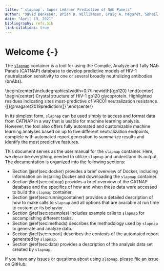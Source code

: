 ```yaml
---
title: "`slapnap`: Super LeArner Prediction of NAb Panels"
author: "David Benkeser, Brian D. Williamson, Craig A. Magaret, Sohail Nizam, Peter B. Gilbert"
date: "April 13, 2021"
bibliography: refs.bib
link-citations: true
---
```




# Welcome {-}

The [`slapnap`](https://hub.docker.com/r/slapnap/slapnap) container is a tool for using the Compile, Analyze and Tally NAb Panels (CATNAP) database to develop predictive models of HIV-1 neutralization sensitivity to one or several broadly neutralizing antibodies (bnAbs).


\begin{center}\includegraphics[width=0.7\linewidth]{gp120} \end{center}
\begin{center}
Crystal structure of HIV-1 gp120 glycoprotein. Highlighted residues
indicating sites most-predictive of VRC01 neutralization resistance.
{[}@magaret2019prediction{]}
\end{center}

In its simplest form, `slapnap` can be used simply to access and format data from CATNAP in a way that is usable for machine learning analysis. However, the tool also offers fully automated and customizable machine learning analyses based on up to five different neutralization endpoints, complete with automated report generation to summarize results and identify the most predictive features.

This document serves as the user manual for the `slapnap` container. Here, we describe everything needed to utilize `slapnap` and understand its output. The documentation is organized into the following sections:

* Section \@ref(sec:docker) provides a brief overview of Docker, including information on installing Docker and downloading the `slapnap` container.
* Section \@ref(sec:catnap) provides a brief overview of the CATNAP database and the specifics of how and when these data were accessed to build the `slapnap` container.
* Section \@ref(sec:runningcontainer) provides a detailed description of how to make calls to `slapnap` and all options that are available at run time to customize its behavior.
* Section \@ref(sec:examples) includes example calls to `slapnap` for accomplishing different tasks.
* Section \@ref(sec:methods) describes the methodology used by `slapnap` to generate and analyze data.
* Section \@ref(sec:report) describes the contents of the automated report generated by `slapnap`.
* Section \@ref(sec:data) provides a description of the analysis data set created by `slapnap`.

If you have any issues or questions about using `slapnap`, please [file an issue](https://github.com/benkeser/slapnap/issues) on GitHub.
